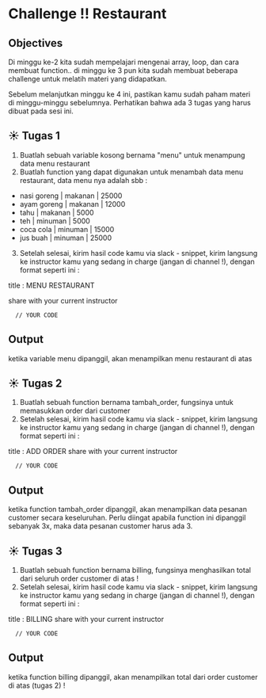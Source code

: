 # Challenge !! Restaurant

## Objectives

Di minggu ke-2 kita sudah mempelajari mengenai array, loop, dan cara membuat function.. di minggu ke 3 pun kita sudah membuat beberapa challenge untuk melatih materi yang didapatkan.

Sebelum melanjutkan minggu ke 4 ini, pastikan kamu sudah paham materi di minggu-minggu sebelumnya. Perhatikan bahwa ada 3 tugas yang harus dibuat pada sesi ini.

## :sunny: Tugas 1
1. Buatlah sebuah variable kosong bernama "menu" untuk menampung data menu restaurant
2. Buatlah function yang dapat digunakan untuk menambah data menu restaurant, data menu nya adalah sbb :
  - nasi goreng | makanan | 25000
  - ayam goreng | makanan | 12000
  - tahu        | makanan | 5000
  - teh         | minuman | 5000
  - coca cola   | minuman | 15000
  - jus buah    | minuman | 25000
3. Setelah selesai, kirim hasil code kamu via slack - snippet, kirim langsung ke instructor kamu yang sedang in charge (jangan di channel !), dengan format seperti ini :

title : MENU RESTAURANT

share with your current instructor
```
  // YOUR CODE
```

## Output
ketika variable menu dipanggil, akan menampilkan menu restaurant di atas


## :sunny: Tugas 2
1. Buatlah sebuah function bernama tambah_order, fungsinya untuk memasukkan order dari customer
2. Setelah selesai, kirim hasil code kamu via slack - snippet, kirim langsung ke instructor kamu yang sedang in charge (jangan di channel !), dengan format seperti ini :

title : ADD ORDER
share with your current instructor
```
  // YOUR CODE
```

## Output
ketika function tambah_order dipanggil, akan menampilkan data pesanan customer secara keseluruhan. Perlu diingat apabila function ini dipanggil sebanyak 3x, maka data pesanan customer harus ada 3.


## :sunny: Tugas 3
1. Buatlah sebuah function bernama billing, fungsinya menghasilkan total dari seluruh order customer di atas !
2. Setelah selesai, kirim hasil code kamu via slack - snippet, kirim langsung ke instructor kamu yang sedang in charge (jangan di channel !), dengan format seperti ini :

title : BILLING
share with your current instructor
```
  // YOUR CODE
```

## Output
ketika function billing dipanggil, akan menampilkan total dari order customer di atas (tugas 2) !
